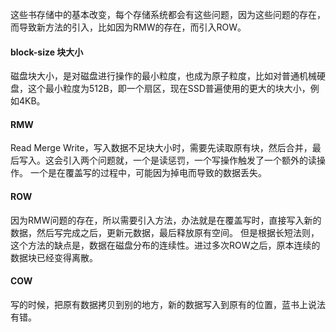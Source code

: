 这些书存储中的基本改变，每个存储系统都会有这些问题，因为这些问题的存在，而导致新方法的引入，比如因为RMW的存在，而引入ROW。

#### block-size 块大小

磁盘块大小，是对磁盘进行操作的最小粒度，也成为原子粒度，比如对普通机械硬盘，这个最小粒度为512B，即一个扇区，现在SSD普遍使用的更大的块大小，例如4KB。

#### RMW
Read Merge Write，写入数据不足块大小时，需要先读取原有块，然后合并，最后写入。这会引入两个问题就，一个是读惩罚，一个写操作触发了一个额外的读操作。
一个是在覆盖写的过程中，可能因为掉电而导致的数据丢失。

#### ROW
因为RMW问题的存在，所以需要引入方法，办法就是在覆盖写时，直接写入新的数据，然后写完成之后，更新元数据，最后释放原有空间。
但是根据长短法则，这个方法的缺点是，数据在磁盘分布的连续性。进过多次ROW之后，原本连续的数据块已经变得离散。

#### COW
写的时候，把原有数据拷贝到别的地方，新的数据写入到原有的位置，蓝书上说法有错。
